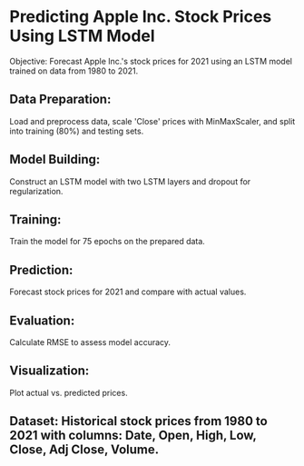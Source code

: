 # Predicting Apple Inc. Stock Prices Using LSTM Model
Objective: Forecast Apple Inc.'s stock prices for 2021 using an LSTM model trained on data from 1980 to 2021.

## Data Preparation:
Load and preprocess data, scale 'Close' prices with MinMaxScaler, and split into training (80%) and testing sets.
## Model Building:
Construct an LSTM model with two LSTM layers and dropout for regularization.
## Training:
Train the model for 75 epochs on the prepared data.
## Prediction:
Forecast stock prices for 2021 and compare with actual values.
## Evaluation: 
Calculate RMSE to assess model accuracy.
## Visualization:
Plot actual vs. predicted prices.
## Dataset: Historical stock prices from 1980 to 2021 with columns: Date, Open, High, Low, Close, Adj Close, Volume.
